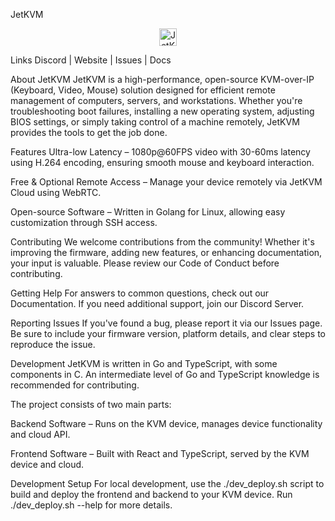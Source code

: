 JetKVM
<div align="center"> <img alt="JetKVM logo" src="https://jetkvm.com/logo-blue.png" height="28"> </div>

Links
Discord | Website | Issues | Docs

About JetKVM
JetKVM is a high-performance, open-source KVM-over-IP (Keyboard, Video, Mouse) solution designed for efficient remote management of computers, servers, and workstations. Whether you're troubleshooting boot failures, installing a new operating system, adjusting BIOS settings, or simply taking control of a machine remotely, JetKVM provides the tools to get the job done.

Features
Ultra-low Latency – 1080p@60FPS video with 30-60ms latency using H.264 encoding, ensuring smooth mouse and keyboard interaction.

Free & Optional Remote Access – Manage your device remotely via JetKVM Cloud using WebRTC.

Open-source Software – Written in Golang for Linux, allowing easy customization through SSH access.

Contributing
We welcome contributions from the community! Whether it's improving the firmware, adding new features, or enhancing documentation, your input is valuable. Please review our Code of Conduct before contributing.

Getting Help
For answers to common questions, check out our Documentation. If you need additional support, join our Discord Server.

Reporting Issues
If you've found a bug, please report it via our Issues page. Be sure to include your firmware version, platform details, and clear steps to reproduce the issue.

Development
JetKVM is written in Go and TypeScript, with some components in C. An intermediate level of Go and TypeScript knowledge is recommended for contributing.

The project consists of two main parts:

Backend Software – Runs on the KVM device, manages device functionality and cloud API.

Frontend Software – Built with React and TypeScript, served by the KVM device and cloud.

Development Setup
For local development, use the ./dev_deploy.sh script to build and deploy the frontend and backend to your KVM device. Run ./dev_deploy.sh --help for more details.

